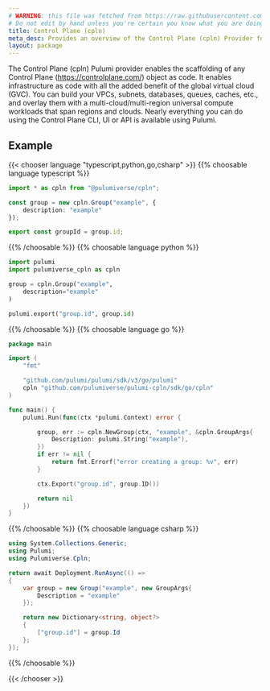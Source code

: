 ```yaml
---
# WARNING: this file was fetched from https://raw.githubusercontent.com/pulumiverse/pulumi-cpln/v0.0.60/docs/_index.md
# Do not edit by hand unless you're certain you know what you are doing!
title: Control Plane (cpln)
meta_desc: Provides an overview of the Control Plane (cpln) Provider for Pulumi.
layout: package
---
```


The Control Plane (cpln) Pulumi provider enables the scaffolding of any Control Plane (https://controlplane.com/) object as code. It enables infrastructure as code with all the added benefit of the global virtual cloud (GVC). You can build your VPCs, subnets, databases, queues, caches, etc., and overlay them with a multi-cloud/multi-region universal compute workloads that span regions and clouds. Nearly everything you can do using the Control Plane CLI, UI or API is available using Pulumi.

## Example

{{< chooser language "typescript,python,go,csharp" >}}
{{% choosable language typescript %}}

```typescript
import * as cpln from "@pulumiverse/cpln";

const group = new cpln.Group("example", {
    description: "example"
});

export const groupId = group.id;
```

{{% /choosable %}}
{{% choosable language python %}}

```python
import pulumi
import pulumiverse_cpln as cpln

group = cpln.Group("example",
    description="example"
)

pulumi.export("group.id", group.id)
```

{{% /choosable %}}
{{% choosable language go %}}

```go
package main

import (
	"fmt"

	"github.com/pulumi/pulumi/sdk/v3/go/pulumi"
	cpln "github.com/pulumiverse/pulumi-cpln/sdk/go/cpln"
)

func main() {
	pulumi.Run(func(ctx *pulumi.Context) error {

		group, err := cpln.NewGroup(ctx, "example", &cpln.GroupArgs{
			Description: pulumi.String("example"),
		})
		if err != nil {
			return fmt.Errorf("error creating a group: %v", err)
		}

		ctx.Export("group.id", group.ID())

		return nil
	})
}
```

{{% /choosable %}}
{{% choosable language csharp %}}

```csharp
using System.Collections.Generic;
using Pulumi;
using Pulumiverse.Cpln;

return await Deployment.RunAsync(() =>
{
    var group = new Group("example", new GroupArgs{
        Description = "example"
    });

    return new Dictionary<string, object?>
    {
        ["group.id"] = group.Id
    };
});
```

{{% /choosable %}}

{{< /chooser >}}

